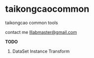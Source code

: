 # taikongcaocommon
taikongcao common tools

contact me lllabmaster@gmail.com


**TODO**

1. DataSet Instance Transform
